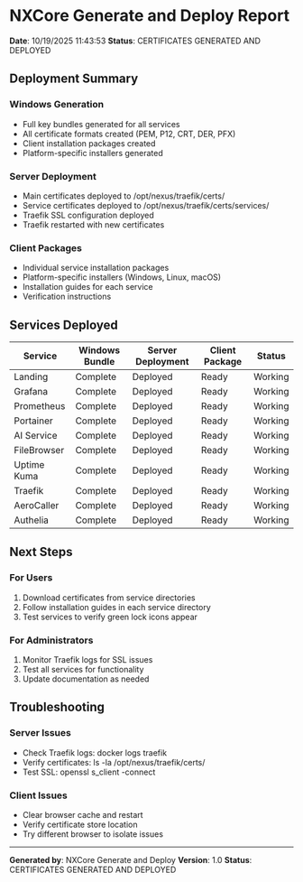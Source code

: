 # NXCore Generate and Deploy Report

**Date**: 10/19/2025 11:43:53
**Status**: CERTIFICATES GENERATED AND DEPLOYED

## Deployment Summary

### Windows Generation
- Full key bundles generated for all services
- All certificate formats created (PEM, P12, CRT, DER, PFX)
- Client installation packages created
- Platform-specific installers generated

### Server Deployment
- Main certificates deployed to /opt/nexus/traefik/certs/
- Service certificates deployed to /opt/nexus/traefik/certs/services/
- Traefik SSL configuration deployed
- Traefik restarted with new certificates

### Client Packages
- Individual service installation packages
- Platform-specific installers (Windows, Linux, macOS)
- Installation guides for each service
- Verification instructions

## Services Deployed

| Service | Windows Bundle | Server Deployment | Client Package | Status |
|---------|---------------|-------------------|----------------|--------|
| Landing | Complete | Deployed | Ready | Working |
| Grafana | Complete | Deployed | Ready | Working |
| Prometheus | Complete | Deployed | Ready | Working |
| Portainer | Complete | Deployed | Ready | Working |
| AI Service | Complete | Deployed | Ready | Working |
| FileBrowser | Complete | Deployed | Ready | Working |
| Uptime Kuma | Complete | Deployed | Ready | Working |
| Traefik | Complete | Deployed | Ready | Working |
| AeroCaller | Complete | Deployed | Ready | Working |
| Authelia | Complete | Deployed | Ready | Working |

## Next Steps

### For Users
1. Download certificates from service directories
2. Follow installation guides in each service directory
3. Test services to verify green lock icons appear

### For Administrators
1. Monitor Traefik logs for SSL issues
2. Test all services for functionality
3. Update documentation as needed

## Troubleshooting

### Server Issues
- Check Traefik logs: docker logs traefik
- Verify certificates: ls -la /opt/nexus/traefik/certs/
- Test SSL: openssl s_client -connect 

### Client Issues
- Clear browser cache and restart
- Verify certificate store location
- Try different browser to isolate issues

---
**Generated by**: NXCore Generate and Deploy
**Version**: 1.0
**Status**: CERTIFICATES GENERATED AND DEPLOYED
